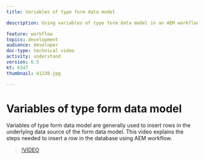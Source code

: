 ```yaml
---
title: Variables of type form data model

description: Using variables of type form data model in an AEM workflow.

feature: workflow
topics: development
audience: developer
doc-type: technical video
activity: understand
version: 6.5
kt: 6347
thumbnail: 41238.jpg

---
```


# Variables of type form data model

Variables of type form data model are generally used to insert rows in the underlying data source of the form data model. This video explains the steps needed to insert a row in the database using AEM workflow.



>[!VIDEO](https://video.tv.adobe.com/v/41238/quality=9&learn=on)
